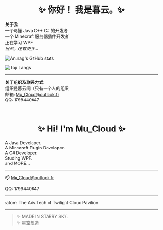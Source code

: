 <h1 align="center">✨ 你好！ 我是暮云。✨</h1>

__关于我__  
一个略懂 Java C++ C# 的开发者  
一个 Minecraft 服务器插件开发者  
正在学习 WPF  
_当然，还有更多..._  

![Anurag's GitHub stats](https://github-readme-stats.vercel.app/api?username=MuCloudOfficial&show_icons=true&theme=github_dark&card_width=450&card_height=200)  
  
![Top Langs](https://github-readme-stats.vercel.app/api/top-langs/?username=MuCloudOfficial&layout=compact&theme=github_dark)  

---

__关于组织及联系方式__  
组织是暮云阁（只有一个人的组织  
邮箱: Mu_Cloud@outlook.fr  
QQ: 1799440647  

<br/>

<h1 align="center">✨ Hi! I'm Mu_Cloud ✨</h1>

A Java Developer.  
A Minecraft Plugin Developer.  
A C# Developer.  
Studing WPF.  
and MORE...  

---

📫 Mu_Cloud@outlook.fr  

QQ: 1799440647

---

:atom: The Adv.Tech of Twilight Cloud Pavilion

---

> ✨ MADE IN STARRY SKY.  
> ✨ 星空制造  
